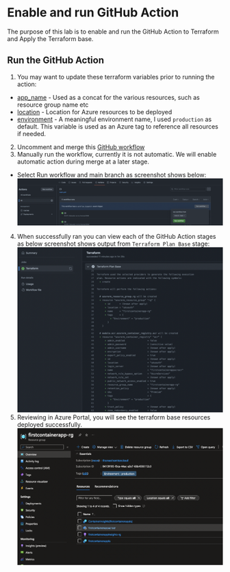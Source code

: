 # Enable and run GitHub Action

The purpose of this lab is to enable and run the GitHub Action to Terraform and Apply the Terraform base.

## Run the GitHub Action
1. You may want to update these terraform variables prior to running the action:
- [app_name](https://github.com/thomast1906/deploy-first-containerapp-terraform/blob/main/3-deploy-terraform-base/terraform/variables.tf#L4) - Used as a concat for the various resources, such as resource group name etc
- [location](https://github.com/thomast1906/deploy-first-containerapp-terraform/blob/main/3-deploy-terraform-base/terraform/variables.tf#L10) - Location for Azure resources to be deployed
- [environment](https://github.com/thomast1906/deploy-first-containerapp-terraform/blob/main/3-deploy-terraform-base/terraform/variables.tf#L16) - A meaningful environment name, I used `production` as default. This variable is used as an Azure tag to reference all resources if needed.
2. Uncomment and merge this [GitHub workflow](https://github.com/thomast1906/deploy-first-containerapp-terraform/blob/main/.github/workflows/main.yml)
3. Manually run the workflow, currently it is not automatic. We will enable automatic action during merge at a later stage.
- Select Run workflow and main branch as screenshot shows below:
![](images/run-work-flow.png)
4. When successfully ran you can view each of the GitHub Action stages as below screenshot shows output from `Terraform Plan Base` stage:
![](images/terraform-plan-base-stage.png)
5. Reviewing in Azure Portal, you will see the terraform base resources deployed successfully.
![](images/azure-portal-resources.png)